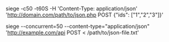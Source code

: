 siege -c50 -t60S -H 'Content-Type: application/json' 'http://domain.com/path/to/json.php POST {"ids": ["1","2","3"]}'


siege --concurrent=50 --content-type="application/json" 'http://example.com/api POST < /path/to/json-file.txt'

